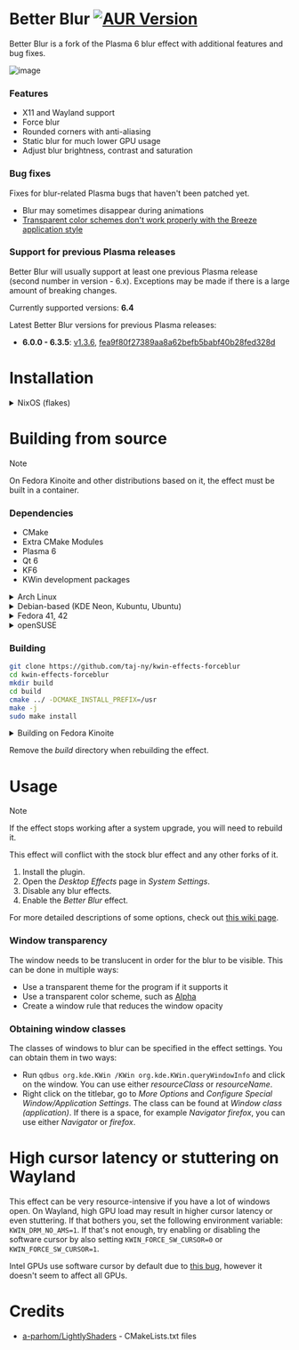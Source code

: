 # Better Blur [![AUR Version](https://img.shields.io/aur/version/kwin-effects-forceblur)](https://aur.archlinux.org/packages/kwin-effects-forceblur)
Better Blur is a fork of the Plasma 6 blur effect with additional features and bug fixes.

![image](https://github.com/user-attachments/assets/f8a7c618-89b4-485a-b0f8-29dd5f77e3ca)

### Features
- X11 and Wayland support
- Force blur
- Rounded corners with anti-aliasing
- Static blur for much lower GPU usage
- Adjust blur brightness, contrast and saturation

### Bug fixes
Fixes for blur-related Plasma bugs that haven't been patched yet.

- Blur may sometimes disappear during animations
- [Transparent color schemes don't work properly with the Breeze application style](https://github.com/taj-ny/kwin-effects-forceblur/pull/38)

### Support for previous Plasma releases
Better Blur will usually support at least one previous Plasma release (second number in version - 6.x). Exceptions may be made if there is a large amount of breaking 
changes.

Currently supported versions: **6.4**

Latest Better Blur versions for previous Plasma releases:
- **6.0.0 - 6.3.5**: [v1.3.6](https://github.com/taj-ny/kwin-effects-forceblur/releases/tag/v1.3.6),
[fea9f80f27389aa8a62befb5babf40b28fed328d](https://github.com/taj-ny/kwin-effects-forceblur/tree/fea9f80f27389aa8a62befb5babf40b28fed328d)

# Installation
<details>
  <summary>NixOS (flakes)</summary>
  <br>

  ``flake.nix``:
  ```nix
  {
    inputs = {
      nixpkgs.url = "github:nixos/nixpkgs/nixos-unstable";

      kwin-effects-forceblur = {
        url = "github:taj-ny/kwin-effects-forceblur";
        inputs.nixpkgs.follows = "nixpkgs";
      };
    };
  }
  ```

  ```nix
  { inputs, pkgs, ... }:

  {
    environment.systemPackages = [
      inputs.kwin-effects-forceblur.packages.${pkgs.system}.default # Wayland
      inputs.kwin-effects-forceblur.packages.${pkgs.system}.x11 # X11
    ];
  }
  ```
</details>

# Building from source
> [!NOTE]
> On Fedora Kinoite and other distributions based on it, the effect must be built in a container.

### Dependencies
- CMake
- Extra CMake Modules
- Plasma 6
- Qt 6
- KF6
- KWin development packages

<details>
  <summary>Arch Linux</summary>
  <br>

  Wayland:
  ```
  sudo pacman -S base-devel git extra-cmake-modules qt6-tools kwin
  ```
  
  X11:
  ```
  sudo pacman -S base-devel git extra-cmake-modules qt6-tools kwin-x11
  ```
</details>

<details>
  <summary>Debian-based (KDE Neon, Kubuntu, Ubuntu)</summary>
  <br>

  Wayland:
  ```
  sudo apt install git cmake g++ extra-cmake-modules qt6-tools-dev kwin-dev libkf6configwidgets-dev gettext libkf6crash-dev libkf6globalaccel-dev libkf6kio-dev libkf6service-dev libkf6notifications-dev libkf6kcmutils-dev libkdecorations3-dev libxcb-composite0-dev libxcb-randr0-dev libxcb-shm0-dev
  ```
  
  X11:
  ```
  sudo apt install -y cmake g++ extra-cmake-modules qt6-tools-dev kwin-x11-dev libkf6configwidgets-dev gettext libkf6crash-dev libkf6globalaccel-dev libkf6kio-dev libkf6service-dev libkf6notifications-dev libkf6kcmutils-dev libkdecorations3-dev libxcb-composite0-dev libxcb-randr0-dev libxcb-shm0-dev
  ```
</details>

<details>
  <summary>Fedora 41, 42</summary>
  <br>

  Wayland:
  ```
  sudo dnf install git cmake extra-cmake-modules gcc-g++ kf6-kwindowsystem-devel plasma-workspace-devel libplasma-devel qt6-qtbase-private-devel qt6-qtbase-devel cmake kwin-devel extra-cmake-modules kwin-devel kf6-knotifications-devel kf6-kio-devel kf6-kcrash-devel kf6-ki18n-devel kf6-kguiaddons-devel libepoxy-devel kf6-kglobalaccel-devel kf6-kcmutils-devel kf6-kconfigwidgets-devel kf6-kdeclarative-devel kdecoration-devel kf6-kglobalaccel kf6-kdeclarative libplasma kf6-kio qt6-qtbase kf6-kguiaddons kf6-ki18n wayland-devel libdrm-devel
  ```
  
  X11:
  ```
  sudo dnf -y install git cmake extra-cmake-modules gcc-g++ kf6-kwindowsystem-devel plasma-workspace-devel libplasma-devel qt6-qtbase-private-devel qt6-qtbase-devel cmake kwin-devel extra-cmake-modules kf6-knotifications-devel kf6-kio-devel kf6-kcrash-devel kf6-ki18n-devel kf6-kguiaddons-devel libepoxy-devel kf6-kglobalaccel-devel kf6-kcmutils-devel kf6-kconfigwidgets-devel kf6-kdeclarative-devel kdecoration-devel kf6-kglobalaccel kf6-kdeclarative libplasma kf6-kio qt6-qtbase kf6-kguiaddons kf6-ki18n wayland-devel libdrm-devel kwin-x11-devel
  ```
</details>

<details>
  <summary>openSUSE</summary>
  <br>

  Wayland:
  ```
  sudo zypper in git cmake-full gcc-c++ kf6-extra-cmake-modules kcoreaddons-devel kguiaddons-devel kconfigwidgets-devel kwindowsystem-devel ki18n-devel kiconthemes-devel kpackage-devel frameworkintegration-devel kcmutils-devel kirigami2-devel "cmake(KF6Config)" "cmake(KF6CoreAddons)" "cmake(KF6FrameworkIntegration)" "cmake(KF6GuiAddons)" "cmake(KF6I18n)" "cmake(KF6KCMUtils)" "cmake(KF6KirigamiPlatform)" "cmake(KF6WindowSystem)" "cmake(Qt6Core)" "cmake(Qt6DBus)" "cmake(Qt6Quick)" "cmake(Qt6Svg)" "cmake(Qt6Widgets)" "cmake(Qt6Xml)" "cmake(Qt6UiTools)" "cmake(KF6Crash)" "cmake(KF6GlobalAccel)" "cmake(KF6KIO)" "cmake(KF6Service)" "cmake(KF6Notifications)" libepoxy-devel kwin6-devel
  ```
  
  X11:
  ```
  zypper in -y git cmake-full gcc-c++ kf6-extra-cmake-modules kcoreaddons-devel kguiaddons-devel kconfigwidgets-devel kwindowsystem-devel ki18n-devel kiconthemes-devel kpackage-devel frameworkintegration-devel kcmutils-devel kirigami2-devel "cmake(KF6Config)" "cmake(KF6CoreAddons)" "cmake(KF6FrameworkIntegration)" "cmake(KF6GuiAddons)" "cmake(KF6I18n)" "cmake(KF6KCMUtils)" "cmake(KF6KirigamiPlatform)" "cmake(KF6WindowSystem)" "cmake(Qt6Core)" "cmake(Qt6DBus)" "cmake(Qt6Quick)" "cmake(Qt6Svg)" "cmake(Qt6Widgets)" "cmake(Qt6Xml)" "cmake(Qt6UiTools)" "cmake(KF6Crash)" "cmake(KF6GlobalAccel)" "cmake(KF6KIO)" "cmake(KF6Service)" "cmake(KF6Notifications)" libepoxy-devel kwin6-x11-devel
  ```
</details>

### Building
```sh
git clone https://github.com/taj-ny/kwin-effects-forceblur
cd kwin-effects-forceblur
mkdir build
cd build
cmake ../ -DCMAKE_INSTALL_PREFIX=/usr
make -j
sudo make install
```

<details>
  <summary>Building on Fedora Kinoite</summary>
  <br>

  ```sh
  # enter container
  git clone https://github.com/taj-ny/kwin-effects-forceblur
  cd kwin-effects-forceblur
  mkdir build
  cd build
  cmake ../ -DCMAKE_INSTALL_PREFIX=/usr
  make -j
  cpack -V -G RPM
  exit # exit container
  sudo rpm-ostree install kwin-effects-forceblur/build/kwin-better-blur.rpm
  ```
</details>

Remove the *build* directory when rebuilding the effect.

# Usage
> [!NOTE]
> If the effect stops working after a system upgrade, you will need to rebuild it.

This effect will conflict with the stock blur effect and any other forks of it.

1. Install the plugin.
2. Open the *Desktop Effects* page in *System Settings*.
3. Disable any blur effects.
4. Enable the *Better Blur* effect.

For more detailed descriptions of some options, check out [this wiki page](https://github.com/taj-ny/kwin-effects-forceblur/wiki/Configuration).

### Window transparency
The window needs to be translucent in order for the blur to be visible. This can be done in multiple ways:
- Use a transparent theme for the program if it supports it
- Use a transparent color scheme, such as [Alpha](https://store.kde.org/p/1972214)
- Create a window rule that reduces the window opacity

### Obtaining window classes
The classes of windows to blur can be specified in the effect settings. You can obtain them in two ways:
  - Run ``qdbus org.kde.KWin /KWin org.kde.KWin.queryWindowInfo`` and click on the window. You can use either *resourceClass* or *resourceName*.
  - Right click on the titlebar, go to *More Options* and *Configure Special Window/Application Settings*. The class can be found at *Window class (application)*. If there is a space, for example *Navigator firefox*, you can use either *Navigator* or *firefox*.

# High cursor latency or stuttering on Wayland
This effect can be very resource-intensive if you have a lot of windows open. On Wayland, high GPU load may result in higher cursor latency or even stuttering. If that bothers you, set the following environment variable: ``KWIN_DRM_NO_AMS=1``. If that's not enough, try enabling or disabling the software cursor by also setting ``KWIN_FORCE_SW_CURSOR=0`` or ``KWIN_FORCE_SW_CURSOR=1``.

Intel GPUs use software cursor by default due to [this bug](https://gitlab.freedesktop.org/drm/intel/-/issues/9571), however it doesn't seem to affect all GPUs.

# Credits
- [a-parhom/LightlyShaders](https://github.com/a-parhom/LightlyShaders) - CMakeLists.txt files
